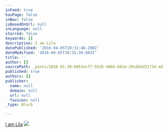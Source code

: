 ```yaml
---
inFeed: true
hasPage: false
inNav: false
isBasedOnUrl: null
inLanguage: null
starred: false
keywords: []
description: I am Lila
datePublished: '2016-04-05T10:31:48.208Z'
dateModified: '2016-04-05T10:31:39.803Z'
title: ''
author: []
sourcePath: _posts/2016-01-28-b053ecf7-552b-40bb-b61d-29cdb5d21734.md
published: true
authors: []
publisher:
  name: null
  domain: null
  url: null
  favicon: null
_type: Blurb

---
```

[I am Lila][0]
![](https://the-grid-user-content.s3-us-west-2.amazonaws.com/e59f6f8e-97e5-42dc-a8b3-b07cc73b02c0.jpg)

[0]: null